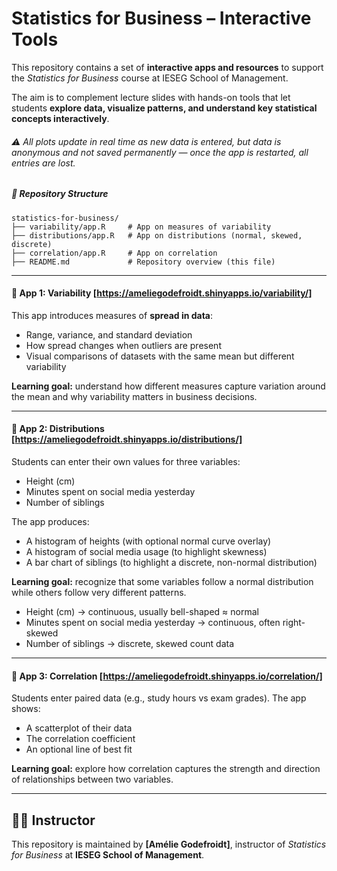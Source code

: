 # Statistics for Business – Interactive Tools

This repository contains a set of **interactive apps and resources** to support the *Statistics for Business* course at IESEG School of Management.  

The aim is to complement lecture slides with hands-on tools that let students **explore data, visualize patterns, and understand key statistical concepts interactively**.

###### ⚠️ _All plots update in real time as new data is entered, but data is anonymous and not saved permanently — once the app is restarted, all entries are lost._


##### 📂 Repository Structure

```text
statistics-for-business/
├── variability/app.R     # App on measures of variability
├── distributions/app.R   # App on distributions (normal, skewed, discrete)
├── correlation/app.R     # App on correlation
├── README.md             # Repository overview (this file)
```


-----

#### 🚀 App 1: Variability [https://ameliegodefroidt.shinyapps.io/variability/]

This app introduces measures of **spread in data**:
- Range, variance, and standard deviation  
- How spread changes when outliers are present  
- Visual comparisons of datasets with the same mean but different variability  

**Learning goal:** understand how different measures capture variation around the mean and why variability matters in business decisions.


---

#### 🚀 App 2: Distributions [https://ameliegodefroidt.shinyapps.io/distributions/]

Students can enter their own values for three variables:
- Height (cm)
- Minutes spent on social media yesterday 
- Number of siblings

The app produces:
- A histogram of heights (with optional normal curve overlay)  
- A histogram of social media usage (to highlight skewness)  
- A bar chart of siblings (to highlight a discrete, non-normal distribution)  

**Learning goal:** recognize that some variables follow a normal distribution while others follow very different patterns.

- Height (cm) → continuous, usually bell-shaped ≈ normal  
- Minutes spent on social media yesterday → continuous, often right-skewed  
- Number of siblings → discrete, skewed count data


---

#### 🚀 App 3: Correlation [https://ameliegodefroidt.shinyapps.io/correlation/]

Students enter paired data (e.g., study hours vs exam grades). The app shows:
- A scatterplot of their data  
- The correlation coefficient  
- An optional line of best fit  

**Learning goal:** explore how correlation captures the strength and direction of relationships between two variables.

---

## 👩‍🏫 Instructor

This repository is maintained by **[Amélie Godefroidt]**, instructor of *Statistics for Business* at **IESEG School of Management**.  

